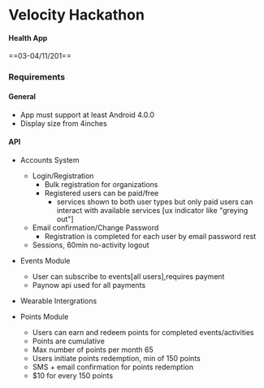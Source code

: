 # Velocity Hackathon
#### Health App 

==03-04/11/201==

### Requirements

#### General
- App must support at least Android 4.0.0
- Display size from 4inches

#### API
- Accounts System
  - Login/Registration
    - Bulk registration for organizations
    - Registered users can be paid/free
      - services shown to both user types but only paid users can interact with available services [ux indicator like "greying out"]
  - Email confirmation/Change Password
    - Registration is completed for each user by email password rest
  - Sessions, 60min no-activity logout

- Events Module
  - User can subscribe to events[all users],requires payment
  - Paynow api used for all payments

- Wearable Intergrations

- Points Module
  - Users can earn and redeem points for completed events/activities
  - Points are cumulative
  - Max number of points per month 65
  - Users initiate points redemption, min of 150 points
  - SMS + email confirmation for points redemption
  - $10 for every 150 points














